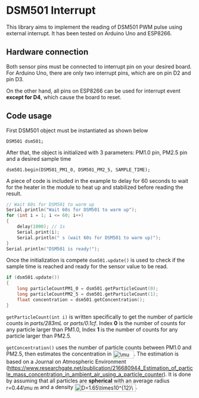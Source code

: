 # DSM501 Interrupt
This library aims to implement the reading of DSM501 PWM pulse using external interrupt. It has been tested on Arduino Uno and ESP8266. 



## Hardware connection

Both sensor pins must be connected to interrupt pin on your desired board. For Arduino Uno, there are only two interrupt pins, which are on pin D2 and pin D3.

On the other hand, all pins on ESP8266 can be used for interrupt event **except for D4**, which cause the board to reset.



## Code usage

First DSM501 object must be instantiated as shown below

`DSM501 dsm501;`

After that, the object is initialized with 3 parameters: PM1.0 pin, PM2.5 pin and a desired sample time

`dsm501.begin(DSM501_PM1_0, DSM501_PM2_5, SAMPLE_TIME);`

A piece of code is included in the example to delay for 60 seconds to wait for the heater in the module to heat up and stabilized before reading the result.

```c
// Wait 60s for DSM501 to warm up
Serial.println("Wait 60s for DSM501 to warm up"); 
for (int i = 1; i <= 60; i++)
{
	delay(1000); // 1s
	Serial.print(i);
	Serial.println(" s (wait 60s for DSM501 to warm up)");
}
Serial.println("DSM501 is ready!");
```

Once the initialization is compete `dsm501.update()` is used to check if the sample time is reached and ready for the sensor value to be read.

```c
if (dsm501.update())
{
    long particleCountPM1_0 = dsm501.getParticleCount(0);
    long particleCountPM2_5 = dsm501.getParticleCount(1);
    float concentration = dsm501.getConcentration();
}
```

`getParticleCount(int i)` is written specifically to get the number of particle counts in *parts/283mL*​ or *parts/0.1cf*. Index **0** is the number of counts for any particle larger than PM1.0, Index **1** is the number of counts for any particle larger than PM2.5.

`getConcentration()` uses the number of particle counts between PM1.0 and PM2.5, then estimates the concentration in <img src="http://www.sciweavers.org/tex2img.php?eq=%5Cmu%20m%2Fm%5E3&bc=White&fc=Black&im=jpg&fs=18&ff=modern&edit=0" align="center" border="0" alt="\mu m/m^3" width="56" height="21" />. The estimation is based on a Journal on Atmospheric Environment (<https://www.researchgate.net/publication/216680944_Estimation_of_particle_mass_concentration_in_ambient_air_using_a_particle_counter>). It is done by assuming that all particles are **spherical** with an average radius <img src="http://www.sciweavers.org/tex2img.php?eq=r%3D0.44%5Cmu%20m&bc=White&fc=Black&im=jpg&fs=18&ff=modern&edit=0" align="center" border="0" alt="r=0.44\mu m" width="87" height="17" /> and a density <img src="http://www.sciweavers.org/tex2img.php?eq=D%3D1.65%5Ctimes10%5E%7B12%7D%5Cmu%20g%2Fm%5E3&bc=White&fc=Black&im=jpg&fs=18&ff=modern&edit=0" align="center" border="0" alt="D=1.65\times10^{12}\mu g/m^3" width="164" height="21" />.

